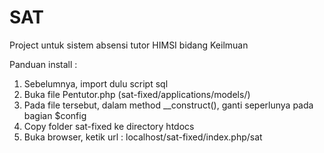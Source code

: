 # SAT
Project untuk sistem absensi tutor HIMSI bidang Keilmuan

Panduan install :
1. Sebelumnya, import dulu script sql
2. Buka file Pentutor.php (sat-fixed/applications/models/) 
3. Pada file tersebut, dalam method __construct(), ganti seperlunya pada bagian $config
4. Copy folder sat-fixed ke directory htdocs
5. Buka browser, ketik url : localhost/sat-fixed/index.php/sat




